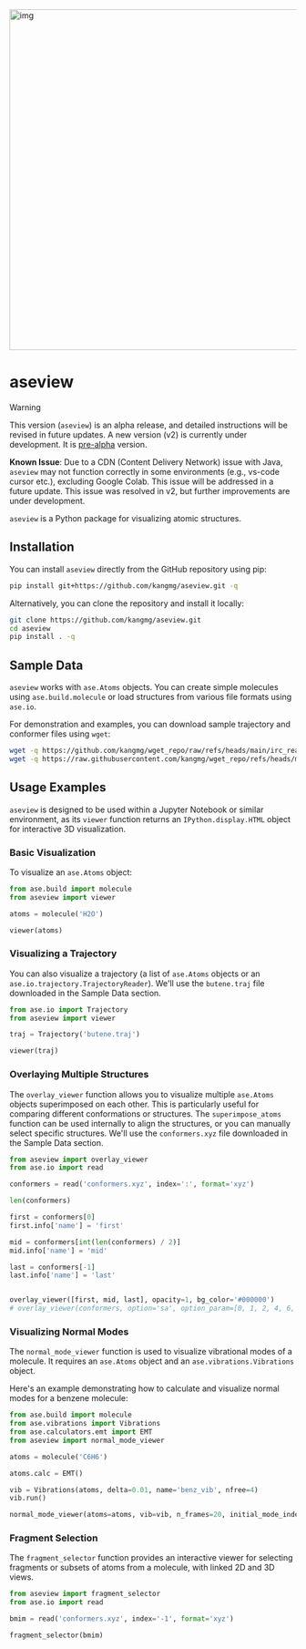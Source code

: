 
<img width="1241" height="598" alt="img" src="https://github.com/user-attachments/assets/701726f6-a23a-48c5-9e1e-34bfb06b8d3a" />

# aseview

> [!WARNING]
> This version (`aseview`) is an alpha release, and detailed instructions will be revised in future updates.
> A new version (v2) is currently under development. It is [pre-alpha](https://github.com/kangmg/aseview_v2_dev) version.
>
> **Known Issue**: Due to a CDN (Content Delivery Network) issue with Java, `aseview` may not function correctly in some environments (e.g., vs-code cursor etc.), excluding Google Colab. This issue will be addressed in a future update.
> This issue was resolved in v2, but further improvements are under development.

`aseview` is a Python package for visualizing atomic structures.

## Installation

You can install `aseview` directly from the GitHub repository using pip:

```bash
pip install git+https://github.com/kangmg/aseview.git -q
```

Alternatively, you can clone the repository and install it locally:

```bash
git clone https://github.com/kangmg/aseview.git
cd aseview
pip install . -q
```

## Sample Data

`aseview` works with `ase.Atoms` objects. You can create simple molecules using `ase.build.molecule` or load structures from various file formats using `ase.io`.

For demonstration and examples, you can download sample trajectory and conformer files using `wget`:

```bash
wget -q https://github.com/kangmg/wget_repo/raw/refs/heads/main/irc_rearraged.traj -O butene.traj
wget -q https://raw.githubusercontent.com/kangmg/wget_repo/refs/heads/main/crest_conformers.xyz -O conformers.xyz
```

## Usage Examples

`aseview` is designed to be used within a Jupyter Notebook or similar environment, as its `viewer` function returns an `IPython.display.HTML` object for interactive 3D visualization.

### Basic Visualization

To visualize an `ase.Atoms` object:

```python
from ase.build import molecule
from aseview import viewer

atoms = molecule('H2O')

viewer(atoms)
```

### Visualizing a Trajectory

You can also visualize a trajectory (a list of `ase.Atoms` objects or an `ase.io.trajectory.TrajectoryReader`). We'll use the `butene.traj` file downloaded in the Sample Data section.

```python
from ase.io import Trajectory
from aseview import viewer

traj = Trajectory('butene.traj')

viewer(traj)
```

### Overlaying Multiple Structures

The `overlay_viewer` function allows you to visualize multiple `ase.Atoms` objects superimposed on each other. This is particularly useful for comparing different conformations or structures. The `superimpose_atoms` function can be used internally to align the structures, or you can manually select specific structures. We'll use the `conformers.xyz` file downloaded in the Sample Data section.

```python
from aseview import overlay_viewer
from ase.io import read

conformers = read('conformers.xyz', index=':', format='xyz')

len(conformers)

first = conformers[0]
first.info['name'] = 'first'

mid = conformers[int(len(conformers) / 2)]
mid.info['name'] = 'mid'

last = conformers[-1]
last.info['name'] = 'last'


overlay_viewer([first, mid, last], opacity=1, bg_color='#000000')
# overlay_viewer(conformers, option='sa', option_param=[0, 1, 2, 4, 6, 10], bg_color='#000000')
```

### Visualizing Normal Modes

The `normal_mode_viewer` function is used to visualize vibrational modes of a molecule. It requires an `ase.Atoms` object and an `ase.vibrations.Vibrations` object.

Here's an example demonstrating how to calculate and visualize normal modes for a benzene molecule:

```python
from ase.build import molecule
from ase.vibrations import Vibrations
from ase.calculators.emt import EMT
from aseview import normal_mode_viewer

atoms = molecule('C6H6')

atoms.calc = EMT()

vib = Vibrations(atoms, delta=0.01, name='benz_vib', nfree=4)
vib.run()

normal_mode_viewer(atoms=atoms, vib=vib, n_frames=20, initial_mode_index=21, bg_color='#ffffff', show_vectors=True, amplitude=2.0, atom_scale=0.6)
```

### Fragment Selection

The `fragment_selector` function provides an interactive viewer for selecting fragments or subsets of atoms from a molecule, with linked 2D and 3D views.

```python
from aseview import fragment_selector
from ase.io import read

bmim = read('conformers.xyz', index='-1', format='xyz')

fragment_selector(bmim)
```
